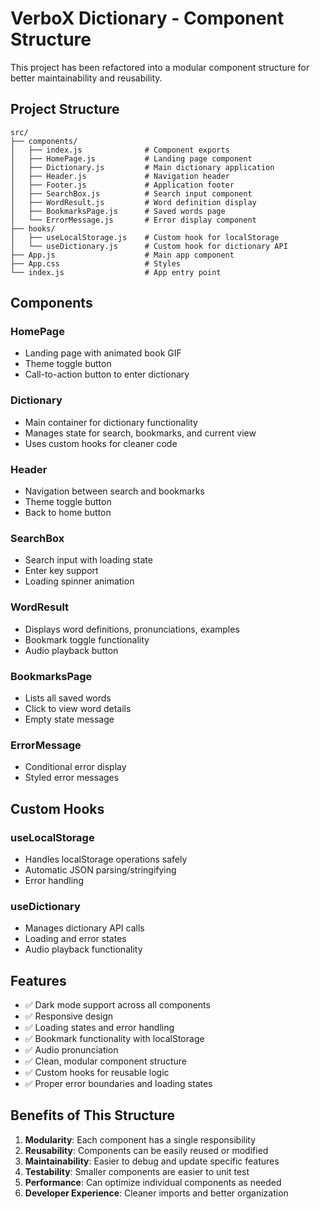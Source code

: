 # VerboX Dictionary - Component Structure

This project has been refactored into a modular component structure for better maintainability and reusability.

## Project Structure

```
src/
├── components/
│   ├── index.js              # Component exports
│   ├── HomePage.js           # Landing page component
│   ├── Dictionary.js         # Main dictionary application
│   ├── Header.js             # Navigation header
│   ├── Footer.js             # Application footer
│   ├── SearchBox.js          # Search input component
│   ├── WordResult.js         # Word definition display
│   ├── BookmarksPage.js      # Saved words page
│   └── ErrorMessage.js       # Error display component
├── hooks/
│   ├── useLocalStorage.js    # Custom hook for localStorage
│   └── useDictionary.js      # Custom hook for dictionary API
├── App.js                    # Main app component
├── App.css                   # Styles
└── index.js                  # App entry point
```

## Components

### HomePage
- Landing page with animated book GIF
- Theme toggle button
- Call-to-action button to enter dictionary

### Dictionary
- Main container for dictionary functionality
- Manages state for search, bookmarks, and current view
- Uses custom hooks for cleaner code

### Header
- Navigation between search and bookmarks
- Theme toggle button
- Back to home button

### SearchBox
- Search input with loading state
- Enter key support
- Loading spinner animation

### WordResult
- Displays word definitions, pronunciations, examples
- Bookmark toggle functionality
- Audio playback button

### BookmarksPage
- Lists all saved words
- Click to view word details
- Empty state message

### ErrorMessage
- Conditional error display
- Styled error messages

## Custom Hooks

### useLocalStorage
- Handles localStorage operations safely
- Automatic JSON parsing/stringifying
- Error handling

### useDictionary
- Manages dictionary API calls
- Loading and error states
- Audio playback functionality

## Features

- ✅ Dark mode support across all components
- ✅ Responsive design
- ✅ Loading states and error handling
- ✅ Bookmark functionality with localStorage
- ✅ Audio pronunciation
- ✅ Clean, modular component structure
- ✅ Custom hooks for reusable logic
- ✅ Proper error boundaries and loading states

## Benefits of This Structure

1. **Modularity**: Each component has a single responsibility
2. **Reusability**: Components can be easily reused or modified
3. **Maintainability**: Easier to debug and update specific features
4. **Testability**: Smaller components are easier to unit test
5. **Performance**: Can optimize individual components as needed
6. **Developer Experience**: Cleaner imports and better organization

